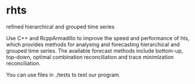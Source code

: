 # rhts

refined hierarchical and grouped time series

Use C++ and RcppArmadillo to improve the speed and performance of hts, which provides methods for analysing and forecasting hierarchical and grouped time series. The available forecast methods include bottom-up, top-down, optimal combination reconciliation and trace minimization reconciliation.

You can use files in ./tests to test our program.
